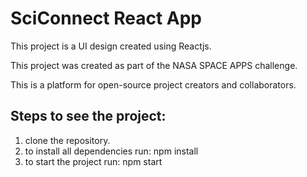 # SciConnect React App

This project is a UI design created using Reactjs. 

This project was created as part of the NASA SPACE APPS challenge.

This is a platform for open-source project creators and collaborators. 

## Steps to see the project:
1. clone the repository.
2. to install all dependencies run:  npm install
3. to start the project run: npm start

